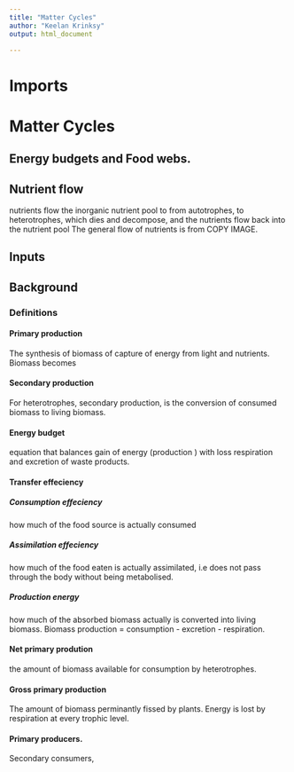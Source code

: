 ```yaml
---
title: "Matter Cycles"
author: "Keelan Krinksy"
output: html_document

---
```


# Imports

# Matter Cycles


## Energy budgets and Food webs. 
## Nutrient flow 
nutrients flow the inorganic nutrient pool to from autotrophes, to heterotrophes, which dies and decompose, and the nutrients flow back into the nutrient pool
The general flow of nutrients is from 
COPY IMAGE. 



## Inputs

## Background 

### Definitions 

#### Primary production 
The synthesis of biomass of capture of energy from light and nutrients. Biomass becomes 

#### Secondary production 
For heterotrophes, secondary production, is the conversion of consumed biomass to living biomass. 

#### Energy budget 
equation that balances gain of energy (production ) with loss respiration and excretion of waste products. 

#### Transfer effeciency 

##### Consumption effeciency 
how much of the food source is actually consumed 

##### Assimilation effeciency 
how much of the food eaten is actually assimilated, i.e does not pass through the body without being metabolised.  

##### Production energy 
how much of the absorbed biomass actually is converted into living biomass. 
Biomass production = consumption - excretion - respiration. 

#### Net primary prodution 
the amount of biomass available for consumption by heterotrophes. 

#### Gross primary production 
The amount of biomass perminantly fissed by plants. 
Energy is lost by respiration at every trophic level. 


#### Primary producers. 
Secondary consumers, 

